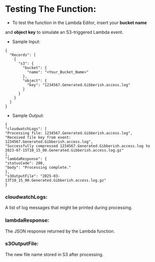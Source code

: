 
# Testing The Function:

- To test the function in the Lambda Editor, insert your **bucket name**

and **object key** to simulate an S3-triggered Lambda event.

- Sample Input:
```
{
  "Records": [
    {
      "s3": {
        "bucket": {
          "name": "<Your_Bucket_Name>"
        },
        "object": {
          "key": "1234567.Generated.Gibberish.access.log"
        }
      }
    }
  ]
}
```
  

- Sample Output:
```
{
"cloudwatchLogs": [
"Processing file: 1234567.Generated.Gibberish.access.log",
"Received file key from event: 1234567.Generated.Gibberish.access.log",
"Successfully compressed 1234567.Generated.Gibberish.access.log to 2023-07-15T10_15_00.Generated.Gibberish.access.log.gz"
],
"lambdaResponse": {
"statusCode": 200,
"body": "Processing complete."
},
"s3OutputFile": "2025-03-13T10_15_00.Generated.Gibberish.access.log.gz"
}
```

### cloudwatchLogs:
A list of log messages that might be printed during processing.

### lambdaResponse:
The JSON response returned by the Lambda function.

### s3OutputFile:
The new file name stored in S3 after processing.